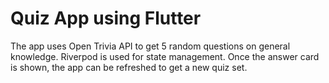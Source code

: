 # Quiz App using Flutter

The app uses Open Trivia API to get 5 random questions on general knowledge.
Riverpod is used for state management.
Once the answer card is shown, the app can be refreshed to get a new quiz set.
